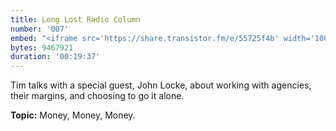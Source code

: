```yaml
---
title: Long Lost Radio Column
number: '007'
embed: "<iframe src='https://share.transistor.fm/e/55725f4b' width='100%' height='180' frameborder='0' scrolling='no' seamless='true' style='width:100%; height:180px;'></iframe>"
bytes: 9467921
duration: '00:19:37'
---
```


Tim talks with a special guest, John Locke, about working with agencies, their margins, and choosing to go it alone.

**Topic:** Money, Money, Money.
